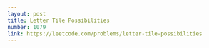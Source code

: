 ```yaml
---
layout: post
title: Letter Tile Possibilities
number: 1079
link: https://leetcode.com/problems/letter-tile-possibilities
---
```

